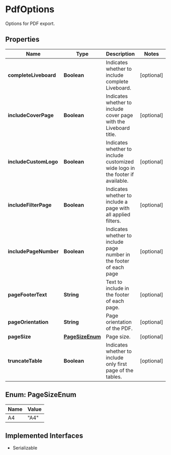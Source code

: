 

# PdfOptions

Options for PDF export.

## Properties

| Name | Type | Description | Notes |
|------------ | ------------- | ------------- | -------------|
|**completeLiveboard** | **Boolean** | Indicates whether to include complete Liveboard. |  [optional] |
|**includeCoverPage** | **Boolean** | Indicates whether to include cover page with the Liveboard title. |  [optional] |
|**includeCustomLogo** | **Boolean** | Indicates whether to include customized wide logo in the footer if available. |  [optional] |
|**includeFilterPage** | **Boolean** | Indicates whether to include a page with all applied filters. |  [optional] |
|**includePageNumber** | **Boolean** | Indicates whether to include page number in the footer of each page |  [optional] |
|**pageFooterText** | **String** | Text to include in the footer of each page. |  [optional] |
|**pageOrientation** | **String** | Page orientation of the PDF. |  [optional] |
|**pageSize** | [**PageSizeEnum**](#PageSizeEnum) | Page size. |  [optional] |
|**truncateTable** | **Boolean** | Indicates whether to include only first page of the tables. |  [optional] |



## Enum: PageSizeEnum

| Name | Value |
|---- | -----|
| A4 | &quot;A4&quot; |


## Implemented Interfaces

* Serializable


